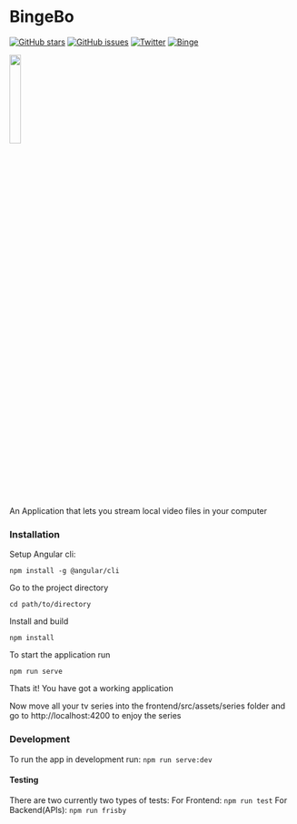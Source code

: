 <!-- ![favicon](https://user-images.githubusercontent.com/42973786/126619336-982305d2-10d4-4913-9df7-2619e0268a1e.jpg) -->

# BingeBo
[![GitHub stars](https://img.shields.io/github/stars/the-pro/BingeBo)](https://github.com/the-pro/BingeBo/stargazers)
[![GitHub issues](https://img.shields.io/github/issues/the-pro/BingeBo)](https://github.com/the-pro/BingeBo/issues)
[![Twitter](https://img.shields.io/twitter/url?style=social&url=https%3A%2F%2Fgithub.com%2Fthe-pro%2FBingeBo)](https://twitter.com/intent/tweet?text=Wow:&url=https%3A%2F%2Fgithub.com%2Fthe-pro%2FBingeBo)
[![Binge](https://img.shields.io/badge/binge-series-green)]()

<img src="https://user-images.githubusercontent.com/42973786/126619336-982305d2-10d4-4913-9df7-2619e0268a1e.jpg" width="20%"></img>

An Application that lets you stream local video files in your computer

### Installation

Setup Angular cli:

`npm install -g @angular/cli`

Go to the project directory

`cd path/to/directory`

Install and build

`npm install`

To start the application run

`npm run serve`

Thats it! You have got a working application

Now move all your tv series into the frontend/src/assets/series folder and go to http://localhost:4200 to enjoy the series

### Development

To run the app in development run:
`npm run serve:dev`

#### Testing

There are two currently two types of tests:
For Frontend: `npm run test`
For Backend(APIs): `npm run frisby`
